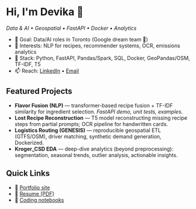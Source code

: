 # Hi, I'm Devika 👋  
_Data & AI • Geospatial • FastAPI • Docker • Analytics_

- 🎯 Goal: Data/AI roles in Toronto (Google dream team 💫)
- 🧠 Interests: NLP for recipes, recommender systems, OCR, emissions analytics
- 🧰 Stack: Python, FastAPI, Pandas/Spark, SQL, Docker, GeoPandas/OSM, TF-IDF, T5
- 📫 Reach: [LinkedIn](#) • [Email](#)

## Featured Projects
- **Flavor Fusion (NLP)** — transformer-based recipe fusion + TF-IDF similarity for ingredient selection. _FastAPI demo, unit tests, examples._
- **Lost Recipe Reconstruction** — T5 model reconstructing missing recipe steps from partial prompts; OCR pipeline for handwritten cards.
- **Logistics Routing (GENESIS)** — reproducible geospatial ETL (GTFS/OSM), driver matching, synthetic demand generation, Dockerized.
- **Kroger_CSD EDA** — deep-dive analytics (beyond preprocessing): segmentation, seasonal trends, outlier analysis, actionable insights.

## Quick Links
- 🔗 [Portfolio site](https://DEVIKA-USERNAME.github.io)  
- 📘 [Resume (PDF)](./resume/Devika_Vinay_resume.pdf)
- 🧪 [Coding notebooks](./notebooks)
